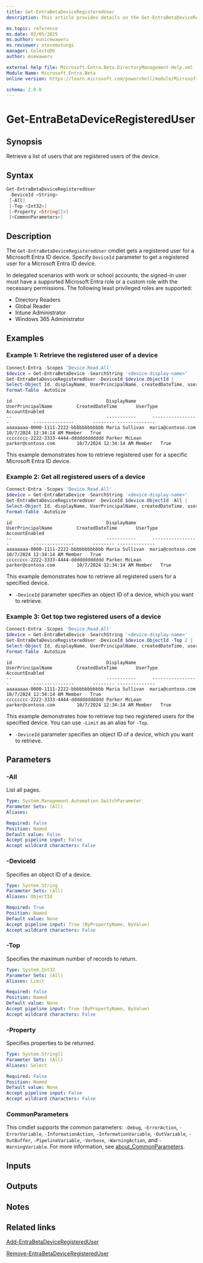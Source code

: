 ```yaml
---
title: Get-EntraBetaDeviceRegisteredUser
description: This article provides details on the Get-EntraBetaDeviceRegisteredUser command.

ms.topic: reference
ms.date: 02/05/2025
ms.author: eunicewaweru
ms.reviewer: stevemutungi
manager: CelesteDG
author: msewaweru

external help file: Microsoft.Entra.Beta.DirectoryManagement-Help.xml
Module Name: Microsoft.Entra.Beta
online version: https://learn.microsoft.com/powershell/module/Microsoft.Entra.Beta/Get-EntraBetaDeviceRegisteredUser

schema: 2.0.0
---
```


# Get-EntraBetaDeviceRegisteredUser

## Synopsis

Retrieve a list of users that are registered users of the device.

## Syntax

```powershell
Get-EntraBetaDeviceRegisteredUser
 -DeviceId <String>
 [-All]
 [-Top <Int32>]
 [-Property <String[]>]
 [<CommonParameters>]
```

## Description

The `Get-EntraBetaDeviceRegisteredUser` cmdlet gets a registered user for a Microsoft Entra ID device. Specify `DeviceId` parameter to get a registered user for a Microsoft Entra ID device.

In delegated scenarios with work or school accounts, the signed-in user must have a supported Microsoft Entra role or a custom role with the necessary permissions. The following least privileged roles are supported:

- Directory Readers
- Global Reader
- Intune Administrator
- Windows 365 Administrator

## Examples

### Example 1: Retrieve the registered user of a device

```powershell
Connect-Entra -Scopes 'Device.Read.All'
$device = Get-EntraBetaDevice -SearchString '<device-display-name>'
Get-EntraBetaDeviceRegisteredUser -DeviceId $device.ObjectId |
Select-Object Id, displayName, UserPrincipalName, createdDateTime, userType, accountEnabled |
Format-Table -AutoSize
```

```Output
id                                   DisplayName      UserPrincipalName         CreatedDateTime       UserType AccountEnabled
--                                   -----------      -----------------         ---------------       -------- --------------
aaaaaaaa-0000-1111-2222-bbbbbbbbbbbb Maria Sullivan  maria@contoso.com         10/7/2024 12:34:14 AM Member   True
cccccccc-2222-3333-4444-dddddddddddd Parker McLean   parker@contoso.com        10/7/2024 12:34:14 AM Member   True
```

This example demonstrates how to retrieve registered user for a specific Microsoft Entra ID device.

### Example 2: Get all registered users of a device

```powershell
Connect-Entra -Scopes 'Device.Read.All'
$device = Get-EntraBetaDevice -SearchString '<device-display-name>'
Get-EntraBetaDeviceRegisteredUser -DeviceId $device.ObjectId -All |
Select-Object Id, displayName, UserPrincipalName, createdDateTime, userType, accountEnabled |
Format-Table -AutoSize
```

```Output
id                                   DisplayName      UserPrincipalName         CreatedDateTime       UserType AccountEnabled
--                                   -----------      -----------------         ---------------       -------- --------------
aaaaaaaa-0000-1111-2222-bbbbbbbbbbbb Maria Sullivan  maria@contoso.com         10/7/2024 12:34:14 AM Member   True
cccccccc-2222-3333-4444-dddddddddddd Parker McLean   parker@contoso.com        10/7/2024 12:34:14 AM Member   True
```

This example demonstrates how to retrieve all registered users for a specified device.

- `-DeviceId` parameter specifies an object ID of a device, which you want to retrieve.

### Example 3: Get top two registered users of a device

```powershell
Connect-Entra -Scopes 'Device.Read.All'
$device = Get-EntraBetaDevice -SearchString '<device-display-name>'
Get-EntraBetaDeviceRegisteredUser -DeviceId $device.ObjectId -Top 2 |
Select-Object Id, displayName, UserPrincipalName, createdDateTime, userType, accountEnabled |
Format-Table -AutoSize
```

```Output
id                                   DisplayName      UserPrincipalName         CreatedDateTime       UserType AccountEnabled
--                                   -----------      -----------------         ---------------       -------- --------------
aaaaaaaa-0000-1111-2222-bbbbbbbbbbbb Maria Sullivan  maria@contoso.com         10/7/2024 12:34:14 AM Member   True
cccccccc-2222-3333-4444-dddddddddddd Parker McLean   parker@contoso.com        10/7/2024 12:34:14 AM Member   True
```

This example demonstrates how to retrieve top two registered users for the specified device. You can use `-Limit` as an alias for `-Top`.

- `-DeviceId` parameter specifies an object ID of a device, which you want to retrieve.

## Parameters

### -All

List all pages.

```yaml
Type: System.Management.Automation.SwitchParameter
Parameter Sets: (All)
Aliases:

Required: False
Position: Named
Default value: False
Accept pipeline input: False
Accept wildcard characters: False
```

### -DeviceId

Specifies an object ID of a device.

```yaml
Type: System.String
Parameter Sets: (All)
Aliases: ObjectId

Required: True
Position: Named
Default value: None
Accept pipeline input: True (ByPropertyName, ByValue)
Accept wildcard characters: False
```

### -Top

Specifies the maximum number of records to return.

```yaml
Type: System.Int32
Parameter Sets: (All)
Aliases: Limit

Required: False
Position: Named
Default value: None
Accept pipeline input: True (ByPropertyName, ByValue)
Accept wildcard characters: False
```

### -Property

Specifies properties to be returned.

```yaml
Type: System.String[]
Parameter Sets: (All)
Aliases: Select

Required: False
Position: Named
Default value: None
Accept pipeline input: False
Accept wildcard characters: False
```

### CommonParameters

This cmdlet supports the common parameters: `-Debug`, `-ErrorAction`, `-ErrorVariable`, `-InformationAction`, `-InformationVariable`, `-OutVariable`, `-OutBuffer`, `-PipelineVariable`, `-Verbose`, `-WarningAction`, and `-WarningVariable`. For more information, see [about_CommonParameters](https://go.microsoft.com/fwlink/?LinkID=113216).

## Inputs

## Outputs

## Notes

## Related links

[Add-EntraBetaDeviceRegisteredUser](Add-EntraBetaDeviceRegisteredUser.md)

[Remove-EntraBetaDeviceRegisteredUser](Remove-EntraBetaDeviceRegisteredUser.md)
